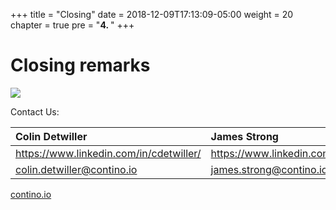 +++
title = "Closing"
date = 2018-12-09T17:13:09-05:00
weight = 20
chapter = true
pre = "<b>4. </b>"
+++

# Closing remarks


![](/intro-k8/images/partyparrot.gif)

Contact Us:

| Colin Detwiller                                           | James Strong                                              |
| :---                                                  | :----                                                     | 
| https://www.linkedin.com/in/cdetwiller/               | https://www.linkedin.com/in/strongjz/                                   |
|[colin.detwiller@contino.io](mailto:colin.detwiller@contino.io)| [james.strong@contino.io](mailto:james.strong@contino.io) | [

[contino.io](https://www.contino.io/)